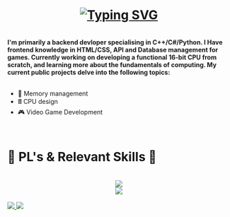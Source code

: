 <h1 align="center"> 
  <a href="https://git.io/typing-svg"><img src="https://readme-typing-svg.herokuapp.com?font=Righteous&size=35&duration=3000&pause=1000&color=24F4F7&center=true&vCenter=true&width=435&lines=Greetings+Traveller+%F0%9F%A7%99" alt="Typing SVG" /></a>
</h1>
<br>

<div align="left"> 
  <b>I'm primarily a backend devloper specialising in C++/C#/Python. I Have frontend knowledge in HTML/CSS, API and Database management for games. Currently working on developing a functional 16-bit CPU from scratch, and learning more about the fundamentals of computing. My current public projects delve into the following topics:</b>
</div>

<br>

<div align="left">
  <ul>
    <li>🧠 Memory management</li>
    <li>🖩 CPU design</li>
    <li>🎮 Video Game Development</li>
  </ul>
</div>

<br>

<div align="center>
  <hr style="border: 5px solid white;">
  <h1><b>🤖 PL's & Relevant Skills 🤖</b></h1>
</div>

<br>

<div align="center">
  <img src="https://skillicons.dev/icons?i=cpp,cs,blender,docker,html,java,php">
  <br>
  <img src="https://skillicons.dev/icons?i=ps,py,unity,vscode,eclipse">
</div>

<br>

<div align="left"> 
  <a href="mailto:gideon232ict@gmail.com">
    <img src="https://img.shields.io/badge/Gmail-D14836?style=for-the-badge&logo=gmail&logoColor=white"/>
  </a>
  <a href="https://www.linkedin.com/in/cgideon/">
    <img src="https://img.shields.io/badge/LinkedIn-0077B5?style=for-the-badge&logo=linkedin&logoColor=white" />
  </a>
</div>




